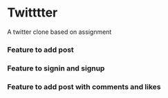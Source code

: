 # Twitttter
A twitter clone based on assignment 

### Feature to add post
### Feature to signin and signup 
### Feature to add post with comments and likes